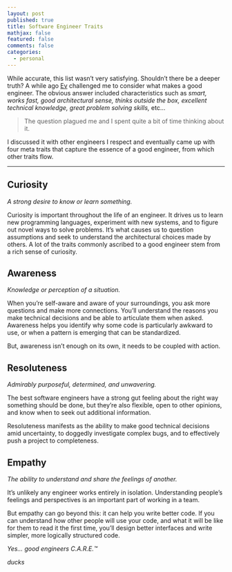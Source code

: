 ```yaml
---
layout: post
published: true
title: Software Engineer Traits
mathjax: false
featured: false
comments: false
categories: 
  - personal
---
```

While accurate, this list wasn’t very satisfying. Shouldn’t there be a deeper truth? A while ago [Ev](https://medium.com/@ev) challenged me to consider what makes a good engineer. The obvious answer included characteristics such as _smart, works fast, good architectural sense, thinks outside the box, excellent technical knowledge, great problem solving skills,_ etc…

> The question plagued me and I spent quite a bit of time thinking about it.

I discussed it with other engineers I respect and eventually came up with four meta traits that capture the essence of a good engineer, from which other traits flow.

---

## Curiosity
_A strong desire to know or learn something._

Curiosity is important throughout the life of an engineer. It drives us to learn new programming languages, experiment with new systems, and to figure out novel ways to solve problems. It’s what causes us to question assumptions and seek to understand the architectural choices made by others. A lot of the traits commonly ascribed to a good engineer stem from a rich sense of curiosity.

## Awareness
_Knowledge or perception of a situation._

When you’re self-aware and aware of your surroundings, you ask more questions and make more connections. You’ll understand the reasons you make technical decisions and be able to articulate them when asked. Awareness helps you identify why some code is particularly awkward to use, or when a pattern is emerging that can be standardized.

But, awareness isn’t enough on its own, it needs to be coupled with action.

## Resoluteness
_Admirably purposeful, determined, and unwavering._

The best software engineers have a strong gut feeling about the right way something should be done, but they’re also flexible, open to other opinions, and know when to seek out additional information.

Resoluteness manifests as the ability to make good technical decisions amid uncertainty, to doggedly investigate complex bugs, and to effectively push a project to completeness.

## Empathy
_The ability to understand and share the feelings of another._

It’s unlikely any engineer works entirely in isolation. Understanding people’s feelings and perspectives is an important part of working in a team.

But empathy can go beyond this: it can help you write better code. If you can understand how other people will use your code, and what it will be like for them to read it the first time, you’ll design better interfaces and write simpler, more logically structured code.

_Yes… good engineers C.A.R.E.™_

*ducks*